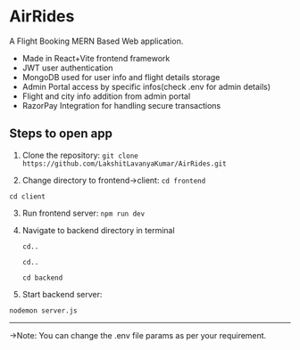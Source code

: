 
# AirRides

A Flight Booking MERN Based Web application.

- Made in React+Vite frontend framework
- JWT user authentication
- MongoDB used for user info and flight details storage
- Admin Portal access by specific infos(check .env for admin details)
- Flight and city info addition from admin portal
- RazorPay Integration for handling secure transactions


## Steps to open app

1. Clone the repository:
```git clone https://github.com/LakshitLavanyaKumar/AirRides.git ```

2. Change directory to frontend->client:
```cd frontend```

```cd client```

3. Run frontend server:
```npm run dev```

4. Navigate to backend directory in terminal

   ```cd..```

   ```cd..```

   ```cd backend```

5. Start backend server:

```nodemon server.js```

---

->Note: You can change the .env file params as per your requirement.


